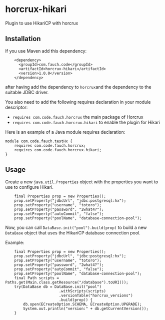 # horcrux-hikari
Plugin to use HikariCP with horcrux

## Installation

If you use Maven add this dependency:

```
    <dependency>
      <groupId>com.fauch.code</groupId>
      <artifactId>horcrux-hikari</artifactId>
      <version>1.0.0</version>
    </dependency>
```

after having add the dependency to `horcrux`and the dependency to the suitable JDBC driver.

You also need to add the following requires declaration in your module descriptor:
* `requires com.code.fauch.horcrux` the main package of Horcrux
* `requires com.code.fauch.horcrux.hikari` to enable the plugin for Hikari

Here is an example of a Java module requires declaration: 

```
module com.code.fauch.testHx {
    requires com.code.fauch.horcrux;
    requires com.code.fauch.horcrux.hikari;
}
```


## Usage
Create a new `java.util.Properties` object with the properties you want to use to configure Hikari.

```
    final Properties prop = new Properties();
    prop.setProperty("jdbcUrl", "jdbc:postgresql:hx");
    prop.setProperty("username", "totoro");
    prop.setProperty("password", "2what4?");
    prop.setProperty("autoCommit", "false");
    prop.setProperty("poolName", "database-connection-pool"); 
```
Now, you can call `DataBase.init("pool").build(prop)` to build a new `DataBase` object that uses 
the HikariCP database connection pool.

Example:

```
    final Properties prop = new Properties();
    prop.setProperty("jdbcUrl", "jdbc:postgresql:hx");
    prop.setProperty("username", "totoro");
    prop.setProperty("password", "2what4?");
    prop.setProperty("autoCommit", "false");
    prop.setProperty("poolName", "database-connection-pool");
    final Path scripts = Paths.get(Main.class.getResource("/database").toURI());
    try(DataBase db = DataBase.init("pool")
                        .withScripts(scripts)
                        .versionTable("horcrux_versions")
                        .build(prop)) {
        db.open(ECreateOption.SCHEMA, ECreateOption.UPGRADE);
        System.out.println("version:" + db.getCurrentVersion());
    }
```
